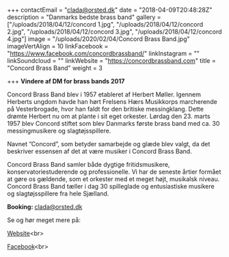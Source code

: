 +++
contactEmail = "clada@orsted.dk"
date = "2018-04-09T20:48:28Z"
description = "Danmarks bedste brass band"
gallery = ["/uploads/2018/04/12/concord 1.jpg", "/uploads/2018/04/12/concord 2.jpg", "/uploads/2018/04/12/concord 3.jpg", "/uploads/2018/04/12/concord 4.jpg"]
image = "/uploads/2020/02/04/Concord Brass Band.jpg"
imageVertAlign = 10
linkFacebook = "https://www.facebook.com/concordbrassband/"
linkInstagram = ""
linkSoundcloud = ""
linkWebsite = "https://concordbrassband.com"
title = "Concord Brass Band"
weight = 3

+++
**Vindere af DM for brass bands 2017**

Concord Brass Band blev i 1957 etableret  af Herbert Møller. Igennem Herberts ungdom havde han hørt Frelsens Hærs  Musikkorps marcherende på Vesterbrogade, hvor han faldt for den britiske  messingklang. Dette drømte Herbert nu om at plante i sit eget orkester.  Lørdag den 23. marts 1957 blev Concord stiftet som blev Danmarks første  brass band med ca. 30 messingmusikere og slagtøjsspillere.

Navnet  ”Concord”, som betyder samarbejde og glæde blev valgt, da det beskriver  essensen af det at være musiker i Concord Brass Band.

Concord Brass Band samler både dygtige fritidsmusikere,  konservatoriestuderende og professionelle. Vi har de seneste årtier  formået at gøre os gældende, som et orkester med et meget højt,  musikalsk niveau. Concord Brass Band tæller i dag 30 spilleglade og  entusiastiske musikere og slagtøjsspillere fra hele Sjælland.

<strong>Booking: </strong> clada@orsted.dk <br>

Se og hør meget mere på:

[Website](https://concordbrassband.com/ "https://concordbrassband.com/")<br>

[Facebook](https://www.facebook.com/concordbrassband/ "https://www.facebook.com/concordbrassband/")<br>